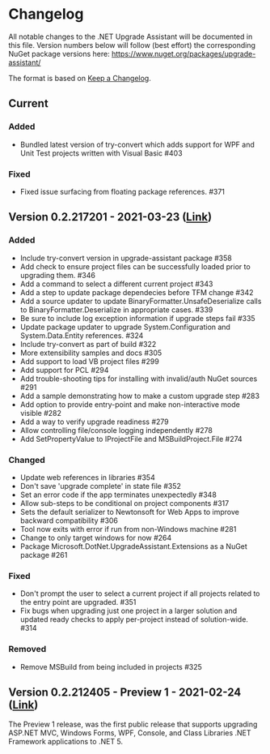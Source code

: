 # Changelog
All notable changes to the .NET Upgrade Assistant will be documented in this file. Version numbers below will follow (best effort) the corresponding NuGet package versions here: https://www.nuget.org/packages/upgrade-assistant/

The format is based on [Keep a Changelog](http://keepachangelog.com/en/1.0.0/).

## Current
### Added
- Bundled latest version of try-convert which adds support for WPF and Unit Test projects written with Visual Basic #403

### Fixed
- Fixed issue surfacing from floating package references. #371


## Version 0.2.217201 - 2021-03-23  ([Link](https://www.nuget.org/packages/upgrade-assistant/0.2.217201))
### Added
- Include try-convert version in upgrade-assistant package #358
- Add check to ensure project files can be successfully loaded prior to upgrading them. #346
- Add a command to select a different current project #343
- Add a step to update package dependecies before TFM change #342
- Add a source updater to update BinaryFormatter.UnsafeDeserialize calls to BinaryFormatter.Deserialize in appropriate cases. #339
- Be sure to include log exception information if upgrade steps fail #335
- Update package updater to upgrade System.Configuration and System.Data.Entity references. #324
- Include try-convert as part of build #322
- More extensibility samples and docs #305
- Add support to load VB project files #299
- Add support for PCL #294
- Add trouble-shooting tips for installing with invalid/auth NuGet sources #291
- Add a sample demonstrating how to make a custom upgrade step #283
- Add option to provide entry-point and make non-interactive mode visible #282
- Add a way to verify upgrade readiness #279
- Allow controlling file/console logging independently #278
- Add SetPropertyValue to IProjectFile and MSBuildProject.File #274

### Changed
- Update web references in libraries #354
- Don't save 'upgrade complete' in state file #352
- Set an error code if the app terminates unexpectedly #348
- Allow sub-steps to be conditional on project components #317
- Sets the default serializer to Newtonsoft for Web Apps to improve backward compatibility #306
- Tool now exits with error if run from non-Windows machine #281
- Change to only target windows for now #264
- Package Microsoft.DotNet.UpgradeAssistant.Extensions as a NuGet package #261

### Fixed
- Don't prompt the user to select a current project if all projects related to the entry point are upgraded. #351
- Fix bugs when upgrading just one project in a larger solution and updated ready checks to apply per-project instead of solution-wide. #314

### Removed
- Remove MSBuild from being included in projects #325


## Version 0.2.212405 - Preview 1 - 2021-02-24  ([Link](https://www.nuget.org/packages/upgrade-assistant/0.2.212405))

The Preview 1 release, was the first public release that supports upgrading ASP.NET MVC, Windows Forms, WPF, Console, and Class Libraries .NET Framework applications to .NET 5.
